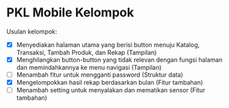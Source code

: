 # PKL Mobile Kelompok

Usulan kelompok:
- [x] Menyediakan halaman utama yang berisi button menuju Katalog, Transaksi, Tambah Produk, dan Rekap (Tampilan)
- [x] Menghilangkan button-button yang tidak relevan dengan fungsi halaman dan memindahkannya ke menu navigasi (Tampilan)
- [ ] Menambah fitur untuk mengganti password (Struktur data)
- [x] Mengelompokkan hasil rekap berdasarkan bulan (Fitur tambahan)
- [ ] Menambah setting untuk menyalakan dan mematikan sensor (Fitur tambahan)